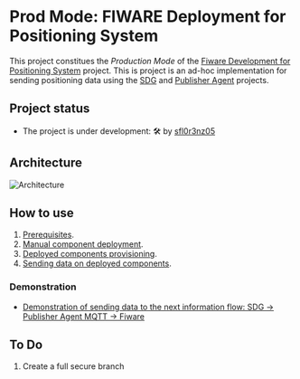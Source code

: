 # Prod Mode: FIWARE Deployment for Positioning System

This project constitues the *Production Mode* of the [Fiware Development for Positioning System]() project. This is project is an ad-hoc implementation for sending positioning data using the [SDG]() and [Publisher Agent]() projects.

## Project status

- The project is under development: 🛠 by [sfl0r3nz05](sfigueroa@ceit.es)

## Architecture

![Architecture](./documentation/images/ArchitectureK8s.png)

## How to use

1. [Prerequisites](./documentation/prerequisites.md).
2. [Manual component deployment](./documentation/manual_deployment.md).
3. [Deployed components provisioning](./documentation/provisioning.md).
4. [Sending data on deployed components](./documentation/sending_data.md).

### Demonstration

- [Demonstration of sending data to the next information flow: SDG -> Publisher Agent MQTT -> Fiware](https://youtu.be/Ynww1Nbpxbc)

## To Do

1. Create a full secure branch
